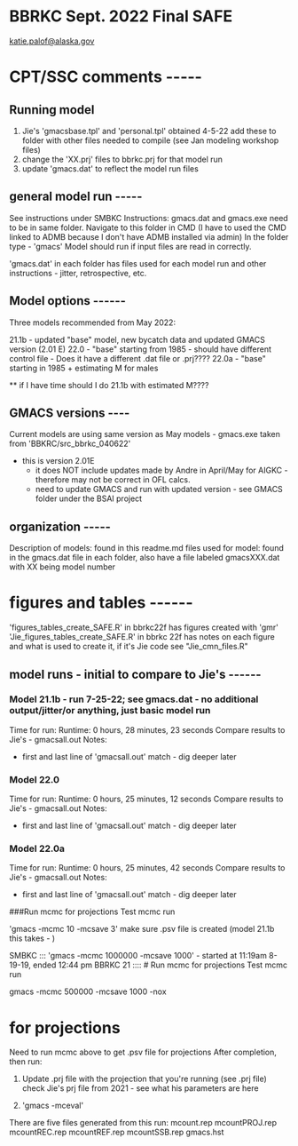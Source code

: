 # BBRKC Sept. 2022 Final SAFE 
katie.palof@alaska.gov


# CPT/SSC comments  -----


## Running model
1) Jie's 'gmacsbase.tpl' and 'personal.tpl' obtained 4-5-22
    add these to folder with other files needed to compile (see Jan modeling workshop files)
2) change the 'XX.prj' files to bbrkc.prj for that model run
3) update 'gmacs.dat' to reflect the model run files

## general model run -----
See instructions under SMBKC
Instructions:
gmacs.dat and gmacs.exe need to be in same folder. Navigate to this folder in CMD (I have to used the CMD linked to ADMB because I don't have ADMB installed via admin)
In the folder type - 'gmacs'
Model should run if input files are read in correctly.

'gmacs.dat' in each folder has files used for each model run and other instructions - jitter, retrospective, etc.



## Model options ------
Three models recommended from May 2022:

21.1b - updated "base" model, new bycatch data and updated GMACS version (2.01 E)
22.0 - "base" starting from 1985 - should have different control file
     - Does it have a different .dat file or .prj????
22.0a - "base" starting in 1985 + estimating M for males

** if I have time should I do 21.1b with estimated M????

## GMACS versions ----
Current models are using same version as May models - gmacs.exe taken from 'BBKRC/src_bbrkc_040622'

- this is version 2.01E 
  - it does NOT include updates made by Andre in April/May for AIGKC - therefore may not be correct in OFL calcs.
  - need to update GMACS and run with updated version - see GMACS folder under the BSAI project

## organization -----
Description of models: found in this readme.md
files used for model: found in the gmacs.dat file in each folder, also have a file labeled gmacsXXX.dat with XX being model number


# figures and tables ------
'figures_tables_create_SAFE.R' in bbrkc22f has figures created with 'gmr'
'Jie_figures_tables_create_SAFE.R' in bbrkc 22f has notes on each figure and what is used to create it, if it's Jie code see "Jie_cmn_files.R"



## model runs - initial to compare to Jie's ------
### Model 21.1b - run 7-25-22; see gmacs.dat - no additional output/jitter/or anything, just basic model run
Time for run: Runtime: 0 hours, 28 minutes, 23 seconds
Compare results to Jie's - gmacsall.out 
Notes: 
- first and last line of 'gmacsall.out' match - dig deeper later

### Model 22.0 
Time for run: Runtime: 0 hours, 25 minutes, 12 seconds
Compare results to Jie's - gmacsall.out 
Notes: 
- first and last line of 'gmacsall.out' match - dig deeper later

### Model 22.0a 
Time for run: Runtime: 0 hours, 25 minutes, 42 seconds
Compare results to Jie's - gmacsall.out 
Notes: 
- first and last line of 'gmacsall.out' match - dig deeper later



###Run mcmc for projections
Test mcmc run

'gmacs -mcmc 10 -mcsave 3' make sure .psv file is created (model 21.1b this takes - )

SMBKC  ::: 'gmacs -mcmc 1000000 -mcsave 1000' - started at 11:19am 8-19-19, ended 12:44 pm
BBRKC 21 :::: # Run mcmc for projections
Test mcmc run

gmacs -mcmc 500000 -mcsave 1000 -nox


# for projections
Need to run mcmc above to get .psv file for projections
After completion, then run:

1) Update .prj file with the projection that you're running (see .prj file)
check Jie's prj file from 2021 - see what his parameters are here

2) 'gmacs -mceval'

There are five files generated from this run:
mcount.rep
mcountPROJ.rep
mcountREC.rep
mcountREF.rep
mcountSSB.rep
gmacs.hst



